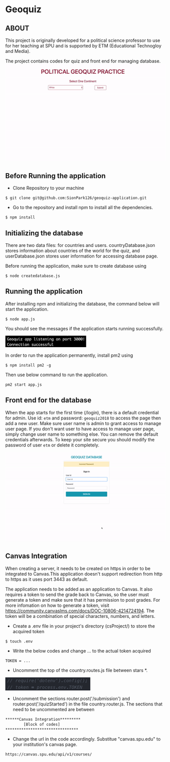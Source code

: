 # Geoquiz


## ABOUT
This project is originally developed for a political science professor to use for her teaching at SPU and is supported by ETM (Educational Technogloy and Media). 

The project contains codes for quiz and front end for managing database.
![image](/images/quiz-demo.gif)


## Before Running the application

* Clone Repository to your machine
```
$ git clone git@github.com:SionPark126/geoquiz-application.git
```
* Go to the repository and install npm to install all the dependencies.

```
$ npm install
```

## Initializing the database

There are two data files: for countries and users. 
countryDatabase.json stores information about countries of the world for the quiz, and userDatabase.json stores user information for accessing database page. 

Before running the application, make sure to create database using
```
$ node createdatabase.js
```

## Running the application

After installing npm and initializing the database, the command below will start the application.

```
$ node app.js
```
You should see the messages if the application starts running successfully.

![image](/images/nodeMessage.png)

In order to run the application permanently, install pm2 using
```
$ npm install pm2 -g 
```
Then use below command to run the application.
```
pm2 start app.js
```

## Front end for the database

When the app starts for the first time (/login), there is a default credential for admin. 
Use id: `etm` and password: `geoquiz2018` to access the page then add a new user. Make sure user name is admin to grant access to manage user page. If you don't want user to have access to manage user page, simply change user name to something else.
You can remove the default credentials afterwards. To keep your site secure you should modify the password of user `etm` or delete it completely. 

![image](/images/database-demo.gif "Database Demo")


## Canvas Integration 

When creating a server, it needs to be created on https in order to be integrated to Canvas.This application doesn't support redirection from http to https as it uses port 3443 as default. 

The application needs to be added as an application to Canvas. It also requires a token to send the grade back to Canvas, so the user must generate a token and make sure that it has permission to post grades. For more infomation on how to generate a token, visit https://community.canvaslms.com/docs/DOC-10806-4214724194. The token will be a combination of special characters, numbers, and letters. 
* Create a .env file in your project's directory (csProject/) to store the acquired token 
```
$ touch .env
```
* Write the below codes and change ... to the actual token acquired
```
TOKEN = ...
```
* Uncomment the top of the country.routes.js file between stars *.

![image](/images/token.png)

* Uncomment the sections router.post('/submission') and router.post('/quizStarted') in the file country.router.js. 
  The sections that need to be uncommented are between
```
******Canvas Integration*********
        [Block of codes]
********************************
```

* Change the url in the code accordingly. Substitue "canvas.spu.edu" to your institution's canvas page. 
```
https://canvas.spu.edu/api/v1/courses/ 
```

